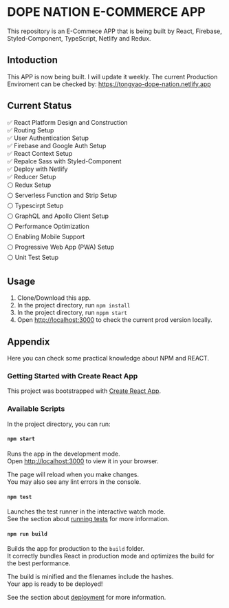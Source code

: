 # DOPE NATION E-COMMERCE APP
This repository is an E-Commece APP that is being built by React, Firebase, Styled-Component, TypeScript, Netlify and Redux.

## Intoduction
This APP is now being built. I will update it weekly. The current Production Enviroment can be checked by:
https://tongyao-dope-nation.netlify.app

## Current Status
✅ React Platform Design and Construction  
✅ Routing Setup  
✅ User Authentication Setup  
✅ Firebase and Google Auth Setup  
✅ React Context Setup  
✅ Repalce Sass with Styled-Component  
✅ Deploy with Netlify  
✅ Reducer Setup  
⚪️ Redux Setup  
⚪️ Serverless Function and Strip Setup  
⚪️ Typescirpt Setup  
⚪️ GraphQL and Apollo Client Setup  
⚪️ Performance Optimization  
⚪️ Enabling Mobile Support  
⚪️ Progressive Web App (PWA) Setup  
⚪️ Unit Test Setup  

## Usage
1. Clone/Download this app.
2. In the project directory, run `npm install`
3. In the project directory, run `nppm start`
4. Open [http://localhost:3000](http://localhost:3000) to check the current prod version locally.

## Appendix
Here you can check some practical knowledge about NPM and REACT.
### Getting Started with Create React App

This project was bootstrapped with [Create React App](https://github.com/facebook/create-react-app).

### Available Scripts

In the project directory, you can run:

#### `npm start`

Runs the app in the development mode.\
Open [http://localhost:3000](http://localhost:3000) to view it in your browser.

The page will reload when you make changes.\
You may also see any lint errors in the console.

#### `npm test`

Launches the test runner in the interactive watch mode.\
See the section about [running tests](https://facebook.github.io/create-react-app/docs/running-tests) for more information.

#### `npm run build`

Builds the app for production to the `build` folder.\
It correctly bundles React in production mode and optimizes the build for the best performance.

The build is minified and the filenames include the hashes.\
Your app is ready to be deployed!

See the section about [deployment](https://facebook.github.io/create-react-app/docs/deployment) for more information.